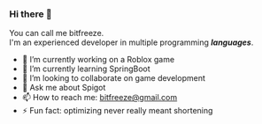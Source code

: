 ### Hi there 👋

You can call me bitfreeze.<br>I'm an experienced developer in multiple programming <span title="Java, Javascript, Lua, Skript,
C, C++, C#, Assembly 80x86/88,
Basic, Visual Basic, VBA,
DBase, Clipper, JDE">***languages***</span>.

- 🔭 I’m currently working on a Roblox game
- 🌱 I’m currently learning SpringBoot
- 👯 I’m looking to collaborate on game development
- 💬 Ask me about Spigot
- 📫 How to reach me: bitfreeze@gmail.com
- ⚡ Fun fact: optimizing never really meant shortening

<!--
**bitfreeze-dev/bitfreeze-dev** is a ✨ _special_ ✨ repository because its `README.md` (this file) appears on your GitHub profile.

Here are some ideas to get you started:
- 🔭 I’m currently working on plugins for AlfheimMC
- 🌱 I’m currently learning SpringBoot
- 👯 I’m looking to collaborate on games
- 💬 Ask me about Spigot and optimization
- 📫 How to reach me: bitfreeze.dev@gmail.com
- 😄 Pronoun: why
- ⚡ Fun fact: optimizing never really meant shortening

-->
